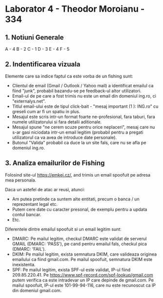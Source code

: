 # Laborator 4 - Theodor Moroianu - 334

## 1. Notiuni Generale

A - 4
B - 2
C - 1
D - 3
E - 4
F - 5

## 2. Indentificarea vizuala

Elemente care sa indice faptul ca este vorba de un fishing sunt:
 * Clientul de email (Gmail / Outlook / Yahoo mail) a identificat emailul ca fiind "junk", probabil bazandu-se pe feedback-ul altor utilizatori.
 * Email-ul de pe care a fost trimis nu este un email din domeniul ing.ro, ci "externalys.net".
 * Titlul email-ului este de tipul click-bait - "mesaj important (1 ): ING.ro" cu greseli cum ar fi un spatiu in plus.
 * Mesajul este scris intr-un format foarte ne-profesional, fara taburi, fara numele utilizatorului si fara detalii aditionale.
 * Mesajul spune "ne cerem scuze pentru orice neplaceri", mesaj care nu s-ar gasi niciodata intr-un email legitim (probabil pentru a pregati utilizatorul ca va avea de introduce date personale).
 * Butonul "Valida" probabil ca duce la un site fals, care nu se afla pe domeniul ing.ro.

## 3. Analiza emailurilor de Fishing


Folosind site-ul https://emkei.cz/, and trimis un email spoofuit pe adresa mea personala.

Daca un astefel de atac ar reusi, atunci:
 * Am putea pretinde ca suntem alte entitati, precum o banca / un reprezentant legal etc.
 * Putem cere date cu caracter presonal, de exemplu pentru a updata contul bancar.
 * Etc.

Diferentele dintre emailul spoofuit si un email legitim sunt:
 * DMARC:
    Pe mailul legitim, checkul DMARC este validat de serverul GMAIL (DMARC:	'PASS'), pe cand pentru emailul fals, checkul pica (DMARC:	'FAIL').
 * DKIM:
    Pe mailul legitim, exista semnatura DKIM, care valideaza originea emailului ca fiind gmail.com.
    Pe mailul spoofuit, semnatura DKIM este inexistenta.
 * SPF:
    Pe mailul legitim, exista SPF-ul este validat, IP-ul fiind 209.85.220.41. Pe https://www.spf-record.com/spf-lookup/gmail.com putem verifica ca este intradevar un IP care depinde de gmail.com.
    Pe mailul spoofuit, IP-ul este 101-99-94-116, care nu este recunoscut ca IP din domeniul gmail.com.



